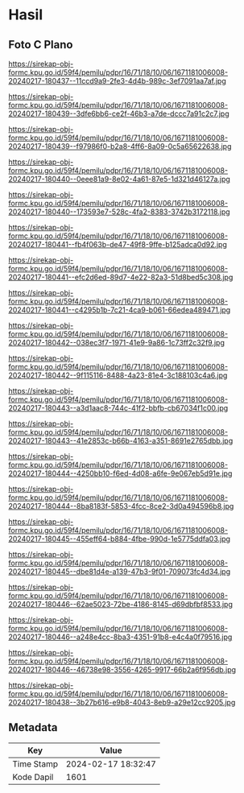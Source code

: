 # Hasil

## Foto C Plano

https://sirekap-obj-formc.kpu.go.id/59f4/pemilu/pdpr/16/71/18/10/06/1671181006008-20240217-180437--11ccd9a9-2fe3-4d4b-989c-3ef7091aa7af.jpg

https://sirekap-obj-formc.kpu.go.id/59f4/pemilu/pdpr/16/71/18/10/06/1671181006008-20240217-180439--3dfe6bb6-ce2f-46b3-a7de-dccc7a91c2c7.jpg

https://sirekap-obj-formc.kpu.go.id/59f4/pemilu/pdpr/16/71/18/10/06/1671181006008-20240217-180439--f97986f0-b2a8-4ff6-8a09-0c5a65622638.jpg

https://sirekap-obj-formc.kpu.go.id/59f4/pemilu/pdpr/16/71/18/10/06/1671181006008-20240217-180440--0eee81a9-8e02-4a61-87e5-1d321d46127a.jpg

https://sirekap-obj-formc.kpu.go.id/59f4/pemilu/pdpr/16/71/18/10/06/1671181006008-20240217-180440--173593e7-528c-4fa2-8383-3742b3172118.jpg

https://sirekap-obj-formc.kpu.go.id/59f4/pemilu/pdpr/16/71/18/10/06/1671181006008-20240217-180441--fb4f063b-de47-49f8-9ffe-b125adca0d92.jpg

https://sirekap-obj-formc.kpu.go.id/59f4/pemilu/pdpr/16/71/18/10/06/1671181006008-20240217-180441--efc2d6ed-89d7-4e22-82a3-51d8bed5c308.jpg

https://sirekap-obj-formc.kpu.go.id/59f4/pemilu/pdpr/16/71/18/10/06/1671181006008-20240217-180441--c4295b1b-7c21-4ca9-b061-66edea489471.jpg

https://sirekap-obj-formc.kpu.go.id/59f4/pemilu/pdpr/16/71/18/10/06/1671181006008-20240217-180442--038ec3f7-1971-41e9-9a86-1c73ff2c32f9.jpg

https://sirekap-obj-formc.kpu.go.id/59f4/pemilu/pdpr/16/71/18/10/06/1671181006008-20240217-180442--9f115116-8488-4a23-81e4-3c188103c4a6.jpg

https://sirekap-obj-formc.kpu.go.id/59f4/pemilu/pdpr/16/71/18/10/06/1671181006008-20240217-180443--a3d1aac8-744c-41f2-bbfb-cb67034f1c00.jpg

https://sirekap-obj-formc.kpu.go.id/59f4/pemilu/pdpr/16/71/18/10/06/1671181006008-20240217-180443--41e2853c-b66b-4163-a351-8691e2765dbb.jpg

https://sirekap-obj-formc.kpu.go.id/59f4/pemilu/pdpr/16/71/18/10/06/1671181006008-20240217-180444--4250bb10-f6ed-4d08-a6fe-9e067eb5d91e.jpg

https://sirekap-obj-formc.kpu.go.id/59f4/pemilu/pdpr/16/71/18/10/06/1671181006008-20240217-180444--8ba8183f-5853-4fcc-8ce2-3d0a494596b8.jpg

https://sirekap-obj-formc.kpu.go.id/59f4/pemilu/pdpr/16/71/18/10/06/1671181006008-20240217-180445--455eff64-b884-4fbe-990d-1e5775ddfa03.jpg

https://sirekap-obj-formc.kpu.go.id/59f4/pemilu/pdpr/16/71/18/10/06/1671181006008-20240217-180445--dbe81d4e-a139-47b3-9f01-709073fc4d34.jpg

https://sirekap-obj-formc.kpu.go.id/59f4/pemilu/pdpr/16/71/18/10/06/1671181006008-20240217-180446--62ae5023-72be-4186-8145-d69dbfbf8533.jpg

https://sirekap-obj-formc.kpu.go.id/59f4/pemilu/pdpr/16/71/18/10/06/1671181006008-20240217-180446--a248e4cc-8ba3-4351-91b8-e4c4a0f79516.jpg

https://sirekap-obj-formc.kpu.go.id/59f4/pemilu/pdpr/16/71/18/10/06/1671181006008-20240217-180446--46738e98-3556-4265-9917-66b2a6f956db.jpg

https://sirekap-obj-formc.kpu.go.id/59f4/pemilu/pdpr/16/71/18/10/06/1671181006008-20240217-180438--3b27b616-e9b8-4043-8eb9-a29e12cc9205.jpg


## Metadata

| Key        | Value               |
| ---------- | ------------------- |
| Time Stamp | 2024-02-17 18:32:47 |
| Kode Dapil | 1601                |



